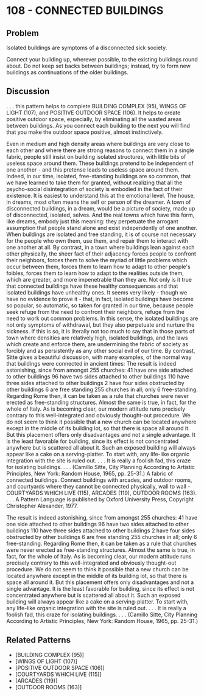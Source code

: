 # 108 - CONNECTED BUILDINGS

## Problem

Isolated buildings are symptoms of a disconnected sick society.

Connect your building up, wherever possible, to the existing buildings round about. Do not keep set backs between buildings; instead, try to form new buildings as continuations of the older buildings.

## Discussion

. . . this pattern helps to complete BUILDING COMPLEX (95), WINGS OF LIGHT (107), and POSITIVE OUTDOOR SPACE (106). It helps to create positive outdoor space, especially, by eliminating all the wasted areas between buildings. As you connect each building to the next you will find that you make the outdoor space positive, almost instinctively.

Even in medium and high density areas where buildings are very close to each other and where there are strong reasons to connect them in a single fabric, people still insist on building isolated structures, with little bits of useless space around them. These buildings pretend to be independent of one another - and this pretense leads to useless space around them. Indeed, in our time, isolated, free-standing buildings are so common, that we have learned to take them for granted, without realizing that all the psycho-social disintegration of society is embodied in the fact of their existence. It is easiest to understand this at the emotional level. The house, in dreams, most often means the self or person of the dreamer. A town of disconnected buildings, in a dream, would be a picture of society, made up of disconnected, isolated, selves. And the real towns which have this form, like dreams, embody just this meaning: they perpetuate the arrogant assumption that people stand alone and exist independently of one another. When buildings are isolated and free standing, it is of course not necessary for the people who own them, use them, and repair them to interact with one another at all. By contrast, in a town where buildings lean against each other physically, the sheer fact of their adjacency forces people to confront their neighbors, forces them to solve the myriad of little problems which occur between them, forces them to learn how to adapt to other people's foibles, forces them to learn how to adapt to the realities outside them, which are greater, and more impenetrable than they are. Not only is it true that connected buildings have these healthy consequences and that isolated buildings have unhealthy ones. It seems very likely - though we have no evidence to prove it - that, in fact, isolated buildings have become so popular, so automatic, so taken for granted in our time, because people seek refuge from the need to confront their neighbors, refuge from the need to work out common problems. In this sense, the isolated buildings are not only symptoms of withdrawal, but they also perpetuate and nurture the sickness. If this is so, it is literally not too much to say that in those parts of town where densities are relatively high, isolated buildings, and the laws which create and enforce them, are undermining the fabric of society as forcibly and as persistently as any other social evil of our time. By contrast, Sitte gives a beautiful discussion, with many examples, of the normal way that buildings were connected in ancient times: The result is indeed astonishing, since from amongst 255 churches: 41 have one side attached to other buildings 96 have two sides attached to other buildings 110 have three sides attached to other buildings 2 have four sides obstructed by other buildings 6 are free standing 255 churches in all; only 6 free-standing. Regarding Rome then, it can be taken as a rule that churches were never erected as free-standing structures. Almost the same is true, in fact, for the whole of Italy. As is becoming clear, our modern attitude runs precisely contrary to this well-integrated and obviously thought-out procedure. We do not seem to think it possible that a new church can be located anywhere except in the middle of its building lot, so that there is space all around it. But this placement offers only disadvantages and not a single advantage. It is the least favorable for building, since its effect is not concentrated anywhere but is scattered all about it. Such an exposed building will always appear like a cake on a serving-platter. To start with, any life-like organic integration with the site is ruled out. . . . It is really a foolish fad, this craze for isolating buildings. . . . (Camillo Sitte, City Planning According to Artistic Principles, New York: Random House, 1965, pp. 25-31.) A fabric of connected buildings. Connect buildings with arcades, and outdoor rooms, and courtyards where they cannot be connected physically, wall to wall - COURTYARDS WHICH LIVE (115), ARCADES (119), OUTDOOR ROOMS (163). . . . A Pattern Language is published by Oxford University Press, Copyright Christopher Alexander, 1977.

The result is indeed astonishing, since from amongst 255 churches: 41 have one side attached to other buildings 96 have two sides attached to other buildings 110 have three sides attached to other buildings 2 have four sides obstructed by other buildings 6 are free standing 255 churches in all; only 6 free-standing. Regarding Rome then, it can be taken as a rule that churches were never erected as free-standing structures. Almost the same is true, in fact, for the whole of Italy. As is becoming clear, our modern attitude runs precisely contrary to this well-integrated and obviously thought-out procedure. We do not seem to think it possible that a new church can be located anywhere except in the middle of its building lot, so that there is space all around it. But this placement offers only disadvantages and not a single advantage. It is the least favorable for building, since its effect is not concentrated anywhere but is scattered all about it. Such an exposed building will always appear like a cake on a serving-platter. To start with, any life-like organic integration with the site is ruled out. . . . It is really a foolish fad, this craze for isolating buildings. . . . (Camillo Sitte, City Planning According to Artistic Principles, New York: Random House, 1965, pp. 25-31.)

## Related Patterns

- [BUILDING COMPLEX (95)]
- [WINGS OF LIGHT (107)]
- [POSITIVE OUTDOOR SPACE (106)]
- [COURTYARDS WHICH LIVE (115)]
- [ARCADES (119)]
- [OUTDOOR ROOMS (163)]
